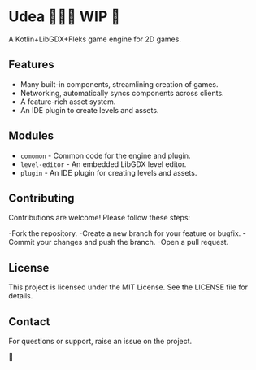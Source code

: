 # Udea 👷🏼‍♂️ WIP 🔨️

A Kotlin+LibGDX+Fleks game engine for 2D games.

## Features

- Many built-in components, streamlining creation of games.
- Networking, automatically syncs components across clients.
- A feature-rich asset system.
- An IDE plugin to create levels and assets.

## Modules

- `comomon` - Common code for the engine and plugin.
- `level-editor` - An embedded LibGDX level editor.
- `plugin` - An IDE plugin for creating levels and assets.

## Contributing

Contributions are welcome! Please follow these steps:

-Fork the repository.
-Create a new branch for your feature or bugfix.
-Commit your changes and push the branch.
-Open a pull request.

## License
This project is licensed under the MIT License. See the LICENSE file for details.

## Contact
For questions or support, raise an issue on the project.

:rocket:
